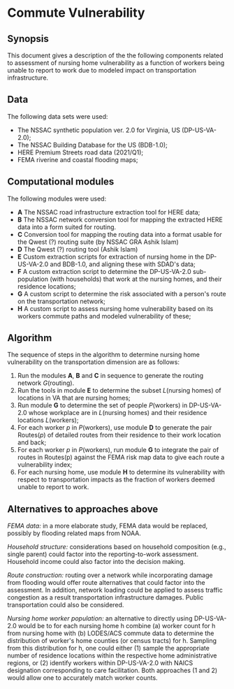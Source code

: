 # Commute Vulnerability

## Synopsis

This document gives a description of the the following components related to assessment of nursing home vulnerability as a function of workers
being unable to report to work due to modeled impact on transportation
infrastructure.

## Data

The following data sets were used:
  - The NSSAC synthetic population ver. 2.0 for Virginia, US (DP-US-VA-2.0);
  - The NSSAC Building Database for the US (BDB-1.0);
  - HERE Premium Streets road data (2021/Q1);
  - FEMA riverine and coastal flooding maps;

## Computational modules

The following modules were used:
  - **A** The NSSAC road infrastructure extraction tool for HERE data;
  - **B** The NSSAC network conversion tool for mapping the extracted HERE data into a form suited for routing.
  - **C** Conversion tool for mapping the routing data into a format usable for the Qwest (?) routing suite (by NSSAC GRA Ashik Islam)
  - **D** The Qwest (?) routing tool (Ashik Islam)
  - **E** Custom extraction scripts for extraction of nursing home in the DP-US-VA-2.0 and BDB-1.0, and aligning these with SDAD's data;
  - **F** A custom extraction script to determine the DP-US-VA-2.0 sub-population (with households) that work at the nursing homes, and their residence locations;
  - **G** A custom script to determine the risk associated with a person's route on the transportation network;
  - **H** A custom script to assess nursing home vulnerability based on its workers commute paths and modeled vulnerability of these;

## Algorithm

The sequence of steps in the algorithm to determine nursing home vulnerability on the transportation dimension are as follows:

1. Run the modules **A**, **B** and **C** in sequence to generate the routing network *G*(routing).
2. Run the tools in module **E** to determine the subset *L*(nursing homes) of locations in VA that are nursing homes;
3. Run module **G** to determine the set of people *P*(workers) in DP-US-VA-2.0 whose workplace are in *L*(nursing homes) and their residence locations *L*(workers);
4. For each worker *p* in *P*(workers), use module **D** to generate the pair Routes(*p*) of detailed routes from their residence to their work location and back;
5. For each worker *p* in *P*(workers), run module **G** to integrate the pair of routes in Routes(p) against the FEMA risk map data to give each route a vulnerability index;
6. For each nursing home, use module **H** to determine its vulnerability with respect to transportation impacts as the fraction of workers deemed unable to report to work.


## Alternatives to approaches above

*FEMA data:* in a more elaborate study, FEMA data would be replaced, possibly by flooding related maps from NOAA.

*Household structure:* considerations based on household composition (e.g., single parent) could factor into the reporting-to-work assessment. Household income could also factor into the decision making.

*Route construction:* routing over a network while incorporating damage from flooding would offer route alternatives that could factor into the assessment. In addition, network loading could be applied to assess traffic congestion as a result transportation infrastructure damages. Public transportation could also be considered.

*Nursing home worker population:* an alternative to directly using DP-US-VA-2.0 would be to for each nursing home h combine (a) worker count for h from nursing home with (b) LODES/ACS commute data to determine the distribution of worker's home counties (or census tracts) for h. Sampling from this distribution for h, one could either (1) sample the appropriate number of residence locations within the respective home administrative regions, or (2) identify workers within DP-US-VA-2.0 with NAICS designation corresponding to care facilitation. Both approaches (1 and 2) would allow one to accurately
match worker counts.
